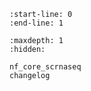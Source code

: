 ```{include} ../README.md
:start-line: 0
:end-line: 1
```

```{toctree}
:maxdepth: 1
:hidden:

nf_core_scrnaseq
changelog
```
